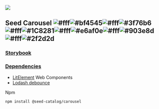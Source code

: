 ![](https://cdn.jsdelivr.net/gh/vicdata4/seed/assets/logo.png?v=4&s=100)

## Seed Carousel ![#fff](https://placehold.it/15/fff/000000?text=+)![#bf4545](https://placehold.it/15/bf4545/000000?text=+)![#fff](https://placehold.it/15/fff/000000?text=+)![#3f76b6](https://placehold.it/15/3f76b6/000000?text=+)![#fff](https://placehold.it/15/fff/000000?text=+)![#1C8281](https://placehold.it/15/1C8281/000000?text=+)![#fff](https://placehold.it/15/fff/000000?text=+)![#e6af0e](https://placehold.it/15/e6af0e/000000?text=+)![#fff](https://placehold.it/15/fff/000000?text=+)![#903e8d](https://placehold.it/15/903e8d/000000?text=+)![#fff](https://placehold.it/15/fff/000000?text=+)![#2f2d2d](https://placehold.it/15/2f2d2d/000000?text=+)

### [Storybook](https://seed-catalog.com/?path=/story/seed-catalog--carousel)

### [Dependencies](package.json)

- [LitElement](https://lit-element.polymer-project.org) Web Components
- [Lodash debounce]()

Npm

```
npm install @seed-catalog/carousel
```